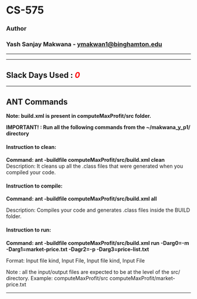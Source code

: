 # CS-575

### Author
### Yash Sanjay Makwana - ymakwan1@binghamton.edu

-----------------------------------------------------------------------
-----------------------------------------------------------------------
## Slack Days Used : <span style="color:red">*0*</span>

-----------------------------------------------------------------------
## ANT Commands 
 **Note: build.xml is present in computeMaxProfit/src folder.**

 **IMPORTANT! : Run all the following commands from the ~/makwana_y_p1/ directory**

#### Instruction to clean:

 **Command: ant -buildfile computeMaxProfit/src/build.xml clean**
Description: It cleans up all the .class files that were generated when you
compiled your code.

#### Instruction to compile:

 **Command: ant -buildfile computeMaxProfit/src/build.xml all**

Description: Compiles your code and generates .class files inside the BUILD folder.

#### Instruction to run:
 **Command: ant -buildfile computeMaxProfit/src/build.xml run -Darg0=-m -Darg1=market-price.txt -Dagr2=-p -Darg3=price-list.txt**

Format: Input file kind, Input File, Input file kind, Input File

Note : all the input/output files are expected to be at the level of the src/ directory. Example:
computeMaxProfit/src
computeMaxProfit/market-price.txt

-----------------------------------------------------------------------
